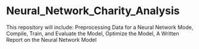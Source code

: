 # Neural_Network_Charity_Analysis
This repository will include: Preprocessing Data for a Neural Network Mode, Compile, Train, and Evaluate the Model, Optimize the Model, A Written Report on the Neural Network Model
